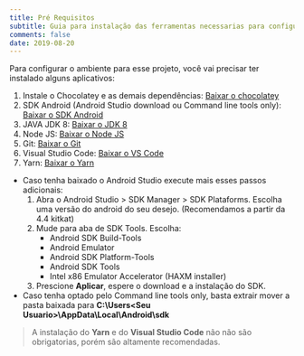 ```yaml
---
title: Pré Requisitos
subtitle: Guia para instalação das ferramentas necessarias para configuração do ambiente de desenvolvimento.
comments: false
date: 2019-08-20
---
```

Para configurar o ambiente para esse projeto, você vai precisar ter instalado alguns aplicativos:

1. Instale o Chocolatey e as demais dependências: [Baixar o chocolatey](https://chocolatey.org/docs/installation)
2. SDK Android (Android Studio download ou Command line tools only): [Baixar o SDK Android](https://developer.android.com/studio/#downloads)
3. JAVA JDK 8: [Baixar o JDK 8](https://www.oracle.com/technetwork/pt/java/javase/downloads/jdk8-downloads-2133151.html)
4. Node JS: [Baixar o Node JS](https://nodejs.org/en/download/)
5. Git:  [Baixar o Git](https://git-scm.com/downloads)
6. Visual Studio Code: [Baixar o VS Code](https://code.visualstudio.com/download)
7. Yarn: [Baixar o Yarn](https://yarnpkg.com/lang/pt-br/docs/install/#windows-stable)

* Caso tenha baixado o Android Studio execute mais esses passos adicionais:
   1. Abra o Android Studio > SDK Manager > SDK Plataforms. Escolha uma versão do android do seu desejo. (Recomendamos a partir da 4.4 kitkat)
   2. Mude para aba de SDK Tools. Escolha:
      * Android SDK Build-Tools
      * Android Emulator
      * Android SDK Platform-Tools
      * Android SDK Tools
      * Intel x86 Emulator Accelerator (HAXM installer)
   3. Prescione **Aplicar**, espere o download e a instalação do SDK.
* Caso tenha optado pelo Command line tools only, basta extrair mover a pasta baixada para **C:\Users\<Seu Usuario>\AppData\Local\Android\sdk**
      
> A instalação do **Yarn** e do **Visual Studio Code** não não são obrigatorias, porém são altamente recomendadas.